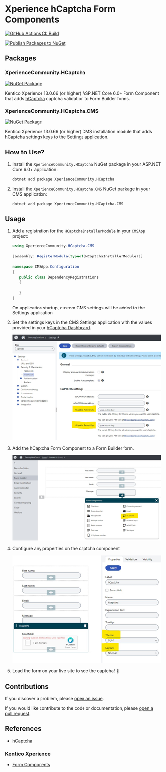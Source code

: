# Xperience hCaptcha Form Components

[![GitHub Actions CI: Build](https://github.com/wiredviews/xperience-hcaptcha/actions/workflows/ci.yml/badge.svg?branch=main)](https://github.com/wiredviews/xperience-hcaptcha/actions/workflows/ci.yml)

[![Publish Packages to NuGet](https://github.com/wiredviews/xperience-hcaptcha/actions/workflows/publish.yml/badge.svg?branch=main)](https://github.com/wiredviews/xperience-hcaptcha/actions/workflows/publish.yml)

## Packages

### XperienceCommunity.HCaptcha

[![NuGet Package](https://img.shields.io/nuget/v/XperienceCommunity.HCaptcha.svg)](https://www.nuget.org/packages/XperienceCommunity.HCaptcha)

Kentico Xperience 13.0.66 (or higher) ASP.NET Core 6.0+ Form Component that adds [hCaptcha](https://www.hcaptcha.com/) captcha validation to Form Builder forms.

### XperienceCommunity.HCaptcha.CMS

[![NuGet Package](https://img.shields.io/nuget/v/XperienceCommunity.HCaptcha.CMS.svg)](https://www.nuget.org/packages/XperienceCommunity.HCaptcha.CMS)

Kentico Xperience 13.0.66 (or higher) CMS installation module that adds [hCaptcha](https://www.hcaptcha.com/) settings keys to the Settings application.

## How to Use?

1. Install the `XperienceCommunity.HCaptcha` NuGet package in your ASP.NET Core 6.0+ application:

   ```bash
   dotnet add package XperienceCommunity.HCaptcha
   ```

1. Install the `XperienceCommunity.HCaptcha.CMS` NuGet package in your CMS application:

   ```bash
   dotnet add package XperienceCommunity.HCaptcha.CMS
   ```

## Usage

1. Add a registration for the `HCaptchaInstallerModule` in your `CMSApp` project:

   ```csharp
   using XperienceCommunity.HCaptcha.CMS

   [assembly: RegisterModule(typeof(HCaptchaInstallerModule))]

   namespace CMSApp.Configuration
   {
      public class DependencyRegistrations
      {

      }
   }
   ```

   On application startup, custom CMS settings will be added to the Settings application

1. Set the settings keys in the CMS Settings application with the values provided in your [hCaptcha Dashboard](https://dashboard.hcaptcha.com/).

   <img src="./images/cms-settings-application.jpg" width="600px" alt="CMS Settings application hCaptcha fields" />

1. Add the hCaptcha Form Component to a Form Builder form.

   <img src="./images/form-builder-components-dialog.jpg" width="600px" alt="Form Builder component dialog" />

1. Configure any properties on the captcha component

   <img src="./images/hcaptcha-form-component-properties.jpg" width="600px" alt="hCaptcha Form Component properties" />

1. Load the form on your live site to see the captcha! 💪

## Contributions

If you discover a problem, please [open an issue](https://github.com/wiredviews/xperience-hcaptcha/issues/new).

If you would like contribute to the code or documentation, please [open a pull request](https://github.com/wiredviews/xperience-hcaptcha/compare).

## References

- [hCaptcha](https://www.hcaptcha.com/)

### Kentico Xperience

- [Form Components](https://docs.xperience.io/x/pQ2RBg)
